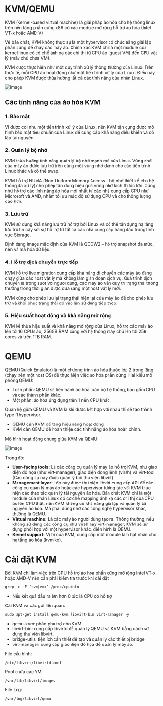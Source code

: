 # KVM/QEMU
KVM (Kernel-based virtual machine) là giải pháp ảo hóa cho hệ thống linux trên nền tảng phần cứng x86 có các module mở rộng hỗ trợ ảo hóa (Intel VT-x hoặc AMD-V)

Về bản chất, KVM không thực sự là một hypervisor có chức năng giải lập phần cứng để chạy các máy ảo. Chính xác KVM chỉ là một module của kernel linux có có chế ánh xạ các chỉ thị từ CPU ảo (guest VM) đến CPU vật lý (máy chủ chứa VM).

KVM được thực hiện như một quy trình xử lý thông thường của Linux. Trên thực tế, mỗi CPU ảo hoạt động như một tiến trình xử lý của Linux. Điều này cho phép KVM được thừa hưởng tất cả các tính năng của nhân Linux.

![image](https://user-images.githubusercontent.com/83684068/123893092-f63cf580-d985-11eb-856e-23e7e8ae1068.png)

## Các tính năng của ảo hóa KVM
### 1. Bảo mật
Vì được coi như một tiến trình xử lý của Linux, nên KVM tận dụng được mô hình bảo mật tiêu chuẩn của Linux để cung cấp khả năng điều khiển và cô lập tài nguyên. 

### 2. Quản lý bộ nhớ
KVM thừa hưởng tính năng quản lý bộ nhớ mạnh mẽ của Linux. Vùng nhớ của máy ảo được lưu trữ trên cùng một vùng nhớ dành cho các tiến trình Linux khác và có thể swap.

KVM hỗ trợ NUMA (Non-Uniform Memory Access - bộ nhớ thiết kế cho hệ thống đa xử lý) cho phép tận dụng hiệu quả vùng nhớ kích thước lớn. Cũng như hỗ trợ các tính năng ảo hóa mới nhất từ các nhà cung cấp CPU như Microsoft và AMD, nhằm tối ưu mức độ sử dụng CPU và cho thông lượng cao hơn.

### 3. Lưu trữ
KVM sử dụng khả năng lưu trữ hỗ trợ bởi Linux và có thể tận dụng hạ tầng lưu trữ tin cậy với sự hỗ trợ từ tất cả các nhà cung cấp hàng đầu trong lĩnh vực Storage. 

Định dạng image mặc định của KVM là QCOW2 – hỗ trợ snapshot đa mức, nén và mã hóa dữ liệu.

### 4. Hỗ trợ dịch chuyển trực tiếp
KVM hỗ trợ live migration cung cấp khả năng di chuyển các máy ảo đang chạy giữa các host vật lý mà không làm gián đoạn dịch vụ. Quá trình dịch chuyển là trong suốt với người dùng, các máy ảo vẫn duy trì trạng thái thông thường trong thời gian được đưa sang một host vật lý mới.

KVM cũng cho phép lưu lại trạng thái hiện tại của máy ảo để cho phép lưu trữ và khôi phục trạng thái đó vào lần sử dụng tiếp theo.

### 5. Hiệu suất hoạt động và khả năng mở rộng
KVM kế thừa hiệu suất và khả năng mở rộng của Linux, hỗ trợ các máy ảo lên tới 16 CPUs ảo, 256GB RAM cùng với hệ thống máy chủ lên tới 256 cores và trên 1TB RAM.

# QEMU
QEMU (Quick Emulator) là một chương trình ảo hóa thuộc lớp 2 trong [Ring](https://github.com/huynp1999/huynp/blob/master/Virtualization/Virtualization-Hypervisor.md#3-ring) (chạy trên một host OS) để thực hiện việc ảo hóa phần cứng.
Hai kiểu mô phỏng QEMU:
- Toàn phần: QEMU sẽ tiến hành ảo hóa toàn bộ hệ thống, bao gồm CPU và các thành phần khác.
- Một phần: ảo hóa ứng dụng trên 1 nền CPU khác.

Quan hệ giữa QEMU và KVM là khi được kết hợp với nhau thì sẽ tạo thành type-1 hypervisor.
- QEMU cần KVM để tăng hiệu năng hoạt động
- KVM cần QEMU để hoàn thiện các tính năng ảo hóa hoàn chỉnh.


Mô hình hoạt động chung giữa KVM và QEMU:

![image](https://camo.githubusercontent.com/c1c8d9191efcb3b3654b207d7e84432cc72a4e678cd56f14a06e438763b04b1a/687474703a2f2f696d6775722e636f6d2f777341356846372e6a7067)

Trong đó:
- **User-facing tools:** Là các công cụ quản lý máy ảo hỗ trợ KVM, như giao diện đồ họa (như virt-manager), giao diện dòng lệnh (virsh) và virt-tool (Các công cụ này được quản lý bởi thư viện libvirt).
- **Management layer:** Lớp này được thư viện libvirt cung cấp API để các công cụ quản lý máy ảo hoặc các hypervisor tương tác với KVM thực hiện các thao tác quản lý tài nguyên ảo hóa. Bản chất KVM chỉ là một module của nhân Linux có cơ chế mapping ánh xạ các chỉ thị của CPU ảo lên CPU thật, nên KVM không có khả năng giả lập và quản lý tài nguyên ảo hóa. Mà phải dùng nhờ các công nghệ hypervisor khác, thường là QEMU.
- **Virtual machine:** Là các máy ảo người dùng tạo ra. Thông thường, nếu không sử dụng các công cụ như virsh hay virt-manager, KVM sẽ sử dụng phối hợp với một hypervisor khác, điển hình là QEMU.
- **Kernel support:** Vị trí của KVM, cung cấp một module làm hạt nhân cho hạ tầng ảo hóa (kvm.ko).

# Cài đặt KVM
Bởi KVM chỉ làm việc trên CPU hỗ trợ ảo hóa phần cứng mở rộng Intel VT-x hoặc AMD-V nên cần phải kiểm tra trước khi cài đặt

    grep -c -E ‘svm|vmx’ /proc/cpuinfo
   
- Nếu kết quả đầu ra lớn hơn 0 tức là CPU có hỗ trợ

Cài KVM và các gói liên quan.

    sudo apt-get install qemu-kvm libvirt-bin virt-manager -y
    
- qemu-kvm: phần phụ trợ cho KVM
- libvirt-bin: cung cấp libvirtd để quản lý QEMU và KVM bằng cách sử dụng thư viện libvirt.
- bridge-utils: tiện ích cần thiết để tạo và quản lý các thiết bị bridge.
- virt-manager: cung cấp giao diện đồ họa để quản lý máy ảo.

File cấu hình:
        
    /etc/libvirt/libvirtd.cònf
        
Pool chứa các VM
        
    /var/lib/libvirt/images
File Log:
        
    /var/log/libvirt/qemu




